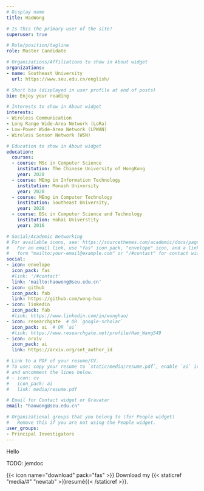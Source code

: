 ```yaml
---
# Display name
title: HaoWong

# Is this the primary user of the site?
superuser: true

# Role/position/tagline
role: Master Candidate

# Organizations/Affiliations to show in About widget
organizations:
- name: Southeast University
  url: https://www.seu.edu.cn/english/

# Short bio (displayed in user profile at end of posts)
bio: Enjoy your reading

# Interests to show in About widget
interests:
- Wireless Communication
- Long Range Wide-Area Network (LoRa)
- Low-Power Wide-Area Network (LPWAN)
- Wireless Sensor Network (WSN)

# Education to show in About widget
education:
  courses:
  - course: MSc in Computer Science
    institution: The Chinese University of HongKong
    year: 2020
  - course: MEng in Information Technology
    institution: Monash University
    year: 2020
  - course: MEng in Computer Technology
    institution: Southeast University, 
    year: 2020
  - course: BSc in Computer Science and Technology
    institution: Hohai Universtity
    year: 2016

# Social/Academic Networking
# For available icons, see: https://sourcethemes.com/academic/docs/page-builder/#icons
#   For an email link, use "fas" icon pack, "envelope" icon, and a link in the
#   form "mailto:your-email@example.com" or "/#contact" for contact widget.
social:
- icon: envelope
  icon_pack: fas
  #link: '/#contact'
  link: 'mailto:haowong@seu.edu.cn'
- icon: github
  icon_pack: fab
  link: https://github.com/wong-hao
- icon: linkedin
  icon_pack: fab
  #link: https://www.linkedin.com/in/wonghao/
- icon: researchgate  # OR `google-scholar`
  icon_pack: ai  # OR `ai`
  #link: https://www.researchgate.net/profile/Hao_Wang549
- icon: arxiv
  icon_pack: ai
  link: https://arxiv.org/set_author_id

# Link to a PDF of your resume/CV.
# To use: copy your resume to `static/media/resume.pdf`, enable `ai` icons in `params.toml`, 
# and uncomment the lines below.
# - icon: cv
#   icon_pack: ai
#   link: media/resume.pdf

# Email for Contact widget or Gravatar
email: "haowong@seu.edu.cn"

# Organizational groups that you belong to (for People widget)
#   Remove this if you are not using the People widget.
user_groups:
- Principal Investigators
---
```


Hello

TODO: jemdoc

{{< icon name="download" pack="fas" >}} Download my {{< staticref "media/#" "newtab" >}}resumé{{< /staticref >}}.
